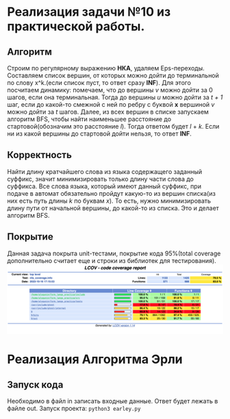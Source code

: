 # Реализация задачи №10 из практической работы. 
## Алгоритм 
Строим по регулярному выражению **НКА**, удаляем Eps-переходы. Составляем список вершин, от которых можно дойти до терминальной по слову x^k.(если список пуст, то ответ сразу **INF**). Для этого посчитаем динамику: помечаем, что до вершины _v_ можно дойти за 0 шагов, если она терминальная. Тогда до вершины _u_ можно дойти за _t + 1_ шаг, если до какой-то смежной с ней по ребру с буквой **x** вершиной _v_ можно дойти за _t_ шагов. Далее, из всех вершин в списке запускаем алгоритм BFS, чтобы найти наименьшее расстояние до стартовой(обозначим это расстояние _l_). Тогда ответом будет _l_ + _k_. Если ни из какой вершины до стартовой дойти нельзя, то ответ **INF**.

## Корректность
Найти длину кратчайшего слова из языка содержащего заданный суффикс, значит минимизировать только длину части слова до суффикса. Все слова языка, который имеют данный суффикс, при подаче в автомат обязательно пройдут какую-то из вершин списка(из них есть путь длины _k_ по буквам _x_). То есть, нужно минимизировать длину пути от начальной вершины, до какой-то из списка. Это и делает алгоритм BFS. 

## Покрытие
Данная задача покрыта unit-тестами, покрытие кода 95%(total coverage дополнительно считает еще и строки из библиотек для тестирования).
![My Image](result.png)

# Реализация Алгоритма Эрли
## Запуск кода
Необходимо в файл in записать входные данные. Ответ будет лежать в файле out. Запуск проекта: `python3 earley.py`

